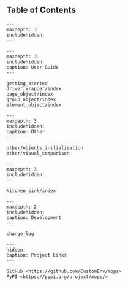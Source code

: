 ## Table of Contents

```{toctree}
---
maxdepth: 3
includehidden:
---
```

```{toctree}
---
maxdepth: 3
includehidden:
caption: User Guide
---

getting_started
driver_wrapper/index
page_object/index
group_object/index
element_object/index
```

```{toctree}
---
maxdepth: 3
includehidden:
caption: Other
---

other/objects_initialisation
other/visual_comparison
```

```{toctree}
---
maxdepth: 3
includehidden:
---

kitchen_sink/index
```


```{toctree}
---
maxdepth: 2
includehidden:
caption: Development
---

change_log
```


```{toctree}
---
hidden:
caption: Project Links
---

GitHub <https://github.com/CustomEnv/mops>
PyPI <https://pypi.org/project/mops/>
```

